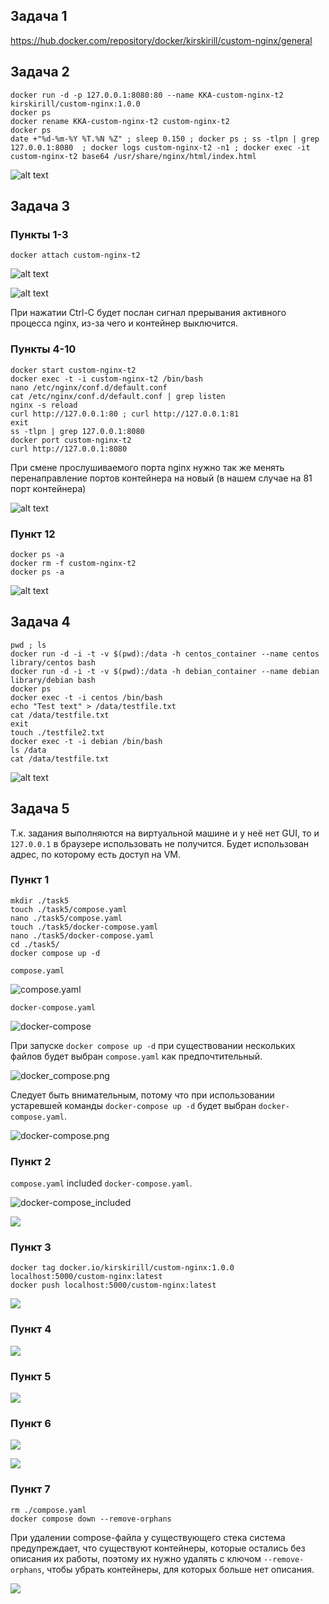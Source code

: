 ## Задача 1

https://hub.docker.com/repository/docker/kirskirill/custom-nginx/general

## Задача 2
    docker run -d -p 127.0.0.1:8080:80 --name KKA-custom-nginx-t2 kirskirill/custom-nginx:1.0.0
    docker ps
    docker rename KKA-custom-nginx-t2 custom-nginx-t2
    docker ps
    date +"%d-%m-%Y %T.%N %Z" ; sleep 0.150 ; docker ps ; ss -tlpn | grep 127.0.0.1:8080  ; docker logs custom-nginx-t2 -n1 ; docker exec -it custom-nginx-t2 base64 /usr/share/nginx/html/index.html

![alt text](./images/2.png)

## Задача 3

### Пункты 1-3

    docker attach custom-nginx-t2

![alt text](./images/3.1.png)

![alt text](./images/3.2.png)

При нажатии Ctrl-C будет послан сигнал прерывания активного процесса nginx, из-за чего и контейнер выключится.

### Пункты 4-10

    docker start custom-nginx-t2
    docker exec -t -i custom-nginx-t2 /bin/bash
    nano /etc/nginx/conf.d/default.conf
    cat /etc/nginx/conf.d/default.conf | grep listen
    nginx -s reload
    curl http://127.0.0.1:80 ; curl http://127.0.0.1:81
    exit
    ss -tlpn | grep 127.0.0.1:8080
    docker port custom-nginx-t2
    curl http://127.0.0.1:8080

При смене прослушиваемого порта nginx нужно так же менять перенаправление портов контейнера на новый (в нашем случае на 81 порт контейнера)

![alt text](./images/3.3.png)

### Пункт 12

    docker ps -a
    docker rm -f custom-nginx-t2
    docker ps -a

![alt text](./images/3.4.png)


## Задача 4

    pwd ; ls
    docker run -d -i -t -v $(pwd):/data -h centos_container --name centos library/centos bash
    docker run -d -i -t -v $(pwd):/data -h debian_container --name debian library/debian bash
    docker ps
    docker exec -t -i centos /bin/bash
    echo "Test text" > /data/testfile.txt
    cat /data/testfile.txt
    exit
    touch ./testfile2.txt
    docker exec -t -i debian /bin/bash
    ls /data
    cat /data/testfile.txt

![alt text](./images/4.png)

## Задача 5

Т.к. задания выполняются на виртуальной машине и у неё нет GUI, то и `127.0.0.1` в браузере использовать не получится. Будет использован адрес, по которому есть доступ на VM.

### Пункт 1

    mkdir ./task5
    touch ./task5/compose.yaml
    nano ./task5/compose.yaml
    touch ./task5/docker-compose.yaml
    nano ./task5/docker-compose.yaml
    cd ./task5/
    docker compose up -d

`compose.yaml`

![compose.yaml](./images/5.1.png)

`docker-compose.yaml`

![docker-compose](./images/5.2.png)

При запуске `docker compose up -d` при существовании нескольких файлов будет выбран `compose.yaml` как предпочтительный.

![docker_compose.png](./images/docker_compose.png)

Следует быть внимательным, потому что при использовании устаревшей команды `docker-compose up -d` будет выбран `docker-compose.yaml`.

![docker-compose.png](./images/docker-compose.png)

### Пункт 2

`compose.yaml` included `docker-compose.yaml`.

![docker-compose_included](./images/5.3.png)

![](./images/5.4.png)

### Пункт 3

    docker tag docker.io/kirskirill/custom-nginx:1.0.0 localhost:5000/custom-nginx:latest
    docker push localhost:5000/custom-nginx:latest

![](./images/5.5.png)

### Пункт 4

![](./images/5.6.png)

### Пункт 5

![](./images/5.7.png)

### Пункт 6

![](./images/5.8.png)

![](./images/5.9.png)

### Пункт 7

    rm ./compose.yaml
    docker compose down --remove-orphans

При удалении compose-файла у существующего стека система предупреждает, что существуют контейнеры, которые остались без описания их работы, поэтому их нужно удалять с ключом `--remove-orphans`, чтобы убрать контейнеры, для которых больше нет описания.

![](./images/5.10.png)